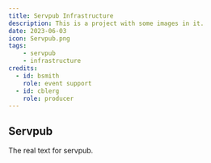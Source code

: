```yaml
---
title: Servpub Infrastructure
description: This is a project with some images in it.
date: 2023-06-03
icon: Servpub.png
tags: 
    - servpub
    - infrastructure
credits: 
  - id: bsmith
    role: event support
  - id: cblerg
    role: producer
---
```



## Servpub

The real text for servpub.


